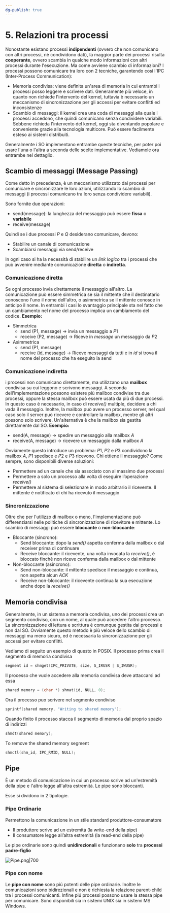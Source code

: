 ```yaml
---
dg-publish: true
---
```

# 5. Relazioni tra processi
Nonostante esistano processi **indipendenti** (ovvero che non comunicano con altri processi, nè condividono dati), la maggior parte dei processi risulta **cooperante**, ovvero scambia in qualche modo informazioni con altri processi durante l'esecuzione. 
Ma come avviene scambio di informazioni?
I processi possono comunicare tra loro con 2 tecniche, garantendo così l'IPC (Inter-Process Communication):
- Memoria condivisa: viene definita un'area di memoria in cui entrambi i processi posso leggere e scrivere dati. Generamente più veloce, in quanto non richiede l'intervento del kernel, tuttavia è necessario un meccanismo di sincronizzazione per gli accessi per evitare conflitti ed inconsistenze
- Scambio di messaggi: il kernel crea una coda di messaggi alla quale i processi accedono, che quindi comunicano senza condividere variabili. Sebbene richieda l'intervento del kernel, oggi sta diventando popolare e conveniente grazie alla tecnologia multicore. Può essere facilmente esteso ai sistemi distribuiti.

Generalmente i SO implementano entrambe queste tecniche, per poter poi usare l'una o l'altra a seconda delle scelte implementative. Vediamole ora entrambe nel dettaglio.

## Scambio di messaggi (Message Passing)
Come detto in precedenza, è un meccanismo utilizzato dai processi per comunicare e sincronizzare le loro azioni, utilizzando lo scambio di messaggi (i processi comunicano tra loro senza condividere variabili).

Sono fornite due operazioni:
- send(message): la lunghezza del messaggio può essere **fissa** o **variabile**
- receive(message)

Quindi se i due processi $P$ e $Q$ desiderano comunicare, devono:
- Stabilire un canale di comunicazione
- Scambiarsi messaggi via send/receive

In ogni caso si ha la necessità di stabilire un _link logico_ tra i processi che può avvenire mediante comunicazione **diretta** o **indiretta**.

### Comunicazione diretta
Se ogni processo invia direttamente il messaggio all'altro. La comunicazione può essere simmetrica se sia il mittente che il destinatario conoscono l'uno il nome dell'altro, o asimmetrica se il mittente conosce in anticipo il nome. In entrambi i casi lo svantaggio principale sta nel fatto che un cambiamento nel nome del processo implica un cambiamento del codice. 
**Esempio:**
- Simmetrica
	- send (P1, message) $\rightarrow$ invia un messaggio a $P1$
	- receive (P2, message) $\rightarrow$ Riceve in _message_ un messaggio da $P2$
- Asimmetrica
	- send (P1, message)
	- receive (id, message)  $\rightarrow$ Riceve messaggi da tutti e in _id_ si trova il nome del processo che ha eseguito la send

### Comunicazione indiretta
i processi non comunicano direttamente, ma utilizzano una **mailbox** condivisa su cui leggono e scrivono messaggi. A seconda dell'implementazione possono esistere più mailbox condivise tra due processi, oppure la stessa mailbox può essere usata da più di due processi. In questo caso è necessario, in caso di _receive()_ multiple, decidere a chi vada il messaggio. Inoltre, la mailbox può avere un processo server, nel qual caso solo il server può ricevere e controllare la mailbox, mentre gli altri possono solo scrivere. Un'alternativa è che la mailbox sia gestita direttamente dal SO.
**Esempio:**
- send(A, message) $\rightarrow$ spedire un messaggio alla mailbox $A$
- receive(A, message)  $\rightarrow$ ricevere un messaggio dalla mailbox $A$

Ovviamente questo introduce un problema:
$P1$, $P2$ e $P3$ condividono la mailbox $A$, $P1$ spedisce e $P2$ e $P3$ ricevono. Chi ottiene il messaggio?
Come sempre, sono disponibili diverse soluzioni:
- Permettere ad un canale che sia associato con al massimo due processi
- Permettere a solo un processo alla volta di eseguire l’operazione _receive()_
- Permettere al sistema di selezionare in modo arbitrario il ricevente. Il mittente è notificato di chi ha ricevuto il messaggio

### Sincronizzazione
Oltre che per l'utilizzo di mailbox o meno, l'implementazione può differenziarsi nelle politiche di sincronizzazione di ricevitore e mittente. Lo scambio di messaggi può essere **bloccante** o **non-bloccante**:
- Bloccante (sincrono):
	- Send bloccante: dopo la _send()_ aspetta conferma dalla mailbox o dal receiver prima di continuare
	- Receive bloccante: il ricevente, una volta invocata la _receive()_, è bloccato finchè non riceve conferma dalla mailbox o dal mittente
- Non-bloccante (asincrono):
	- Send non-bloccante: il mittente spedisce il messaggio e continua, non aspetta alcun _ACK_
	- Receive non-bloccante: il ricevente continua la sua esecuzione anche dopo la _receive()_

## Memoria condivisa
Generalmente, in un sistema a memoria condivisa, uno dei processi crea un segmento condiviso, con un nome, al quale può accedere l'altro processo. La sincronizzazione di lettura e scrittura è comunque gestita dai processi e non dal SO. Ovviamente questo metodo è più veloce dello scambio di messaggi ma meno sicuro, ed è necessaria la sincronizzazione per gli accessi per evitare conflitti.

Vediamo di seguito un esempio di questo in POSIX.
Il processo prima crea il segmento di memoria condivisa
```c
segment id = shmget(IPC_PRIVATE, size, S_IRUSR | S_IWUSR);
```
Il processo che vuole accedere alla memoria condivisa deve attaccarsi ad essa
```c
shared memory = (char *) shmat(id, NULL, 0);
```
Ora il processo puo scrivere nel segmento condiviso
```c
sprintf(shared memory, "Writing to shared memory");
```
Quando finito il processo stacca il segmento di memoria dal proprio spazio di indirizzi
```c
shmdt(shared memory);
```
To remove the shared memory segment
```c
shmctl(shm_id, IPC_RMID, NULL);
```

## Pipe
È un metodo di comunicazione in cui un processo scrive ad un'estremità della pipe e l'altro legge all'altra estremità.
Le pipe sono bloccanti.

Esse si dividono in 2 tipologie.

### Pipe Ordinarie
Permettono la comunicazione in un stile standard produttore-consumatore
- Il produttore scrive ad un estremitá (la write-end della pipe)
- Il consumatore legge all’altra estremitá (la read-end della pipe)

Le pipe ordinarie sono quindi **unidirezionali** e funzionano **solo** tra **processi padre-figlio**

![Pipe.png|700](/img/user/University%20notes%20(in%20Italian)/Sistemi%20Operativi/Teoria/_images/Pipe.png)

### Pipe con nome
Le **pipe con nome** sono piú potenti delle pipe ordinarie. Inoltre le comunicazioni sono bidirezionali e non è richiesta la relazione parent-child tra i processi comunicanti. Infine piú processi possono usare la stessa pipe per comunicare.
Sono disponibili sia in sistemi UNIX sia in sistemi MS Windows.